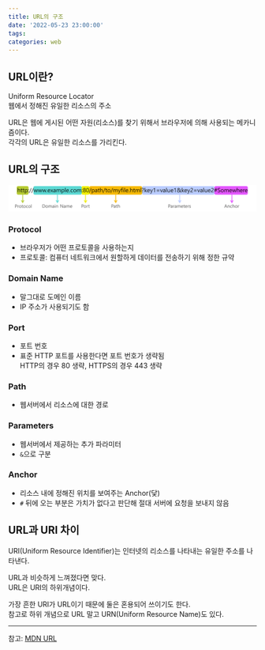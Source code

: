 ```yaml
---
title: URL의 구조
date: '2022-05-23 23:00:00'
tags:
categories: web
---
```


## URL이란?

Uniform Resource Locator  
웹에서 정해진 유일한 리소스의 주소

URL은 웹에 게시된 어떤 자원(리소스)를 찾기 위해서 브라우저에 의해 사용되는 메카니즘이다.  
각각의 URL은 유일한 리소스를 가리킨다.

## URL의 구조

![url-structure.png](url-structure.png)

### Protocol

- 브라우저가 어떤 프로토콜을 사용하는지
- 프로토콜: 컴퓨터 네트워크에서 원할하게 데이터를 전송하기 위해 정한 규약

### Domain Name

- 말그대로 도메인 이름
- IP 주소가 사용되기도 함

### Port

- 포트 번호
- 표준 HTTP 포트를 사용한다면 포트 번호가 생략됨  
  HTTP의 경우 80 생략, HTTPS의 경우 443 생략

### Path

- 웹서버에서 리소스에 대한 경로

### Parameters

- 웹서버에서 제공하는 추가 파라미터
- `&`으로 구분

### Anchor

- 리소스 내에 정해진 위치를 보여주는 Anchor(닻)
- `#` 뒤에 오는 부분은 가치가 없다고 판단해 절대 서버에 요청을 보내지 않음

## URL과 URI 차이

URI(Uniform Resource Identifier)는 인터넷의 리소스를 나타내는 유일한 주소를 나타낸다.

URL과 비슷하게 느껴졌다면 맞다.  
URL은 URI의 하위개념이다.

가장 흔한 URI가 URL이기 때문에 둘은 혼용되어 쓰이기도 한다.  
참고로 하위 개념으로 URL 말고 URN(Uniform Resource Name)도 있다.

---

참고: [MDN URL](https://xn--developer-9700b.mozilla.org/ko/docs/Learn/Common_questions/Web_mechanics/What_is_a_URL)

```toc

```
